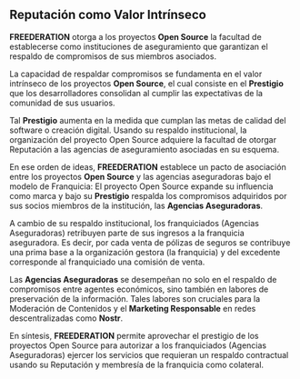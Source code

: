 ## Reputación como Valor Intrínseco

**FREEDERATION** otorga a los proyectos **Open Source** la facultad de establecerse como instituciones de aseguramiento que garantizan el respaldo de compromisos de sus miembros asociados.

La capacidad de respaldar compromisos se fundamenta en el valor intrínseco de los proyectos **Open Source**, el cual consiste en el **Prestigio** que los desarrolladores consolidan al cumplir las expectativas de la comunidad de sus usuarios.

Tal **Prestigio** aumenta en la medida que cumplan las metas de calidad del software o creación digital. Usando su respaldo institucional, la organización del proyecto Open Source adquiere la facultad de otorgar Reputación a las agencias de aseguramiento asociadas en su esquema.

En ese orden de ideas, **FREEDERATION** establece un pacto de asociación entre los proyectos **Open Source** y las agencias aseguradoras bajo el modelo de Franquicia: El proyecto Open Source expande su influencia como marca y bajo su **Prestigio** respalda los compromisos adquiridos por sus socios miembros de la institución, las **Agencias Aseguradoras**.

A cambio de su respaldo institucional, los franquiciados (Agencias Aseguradoras) retribuyen parte de sus ingresos a la franquicia aseguradora. Es decir, por cada venta de pólizas de seguros se contribuye una prima base a la organización gestora (la franquicia) y del excedente corresponde al franquiciado una comisión de venta.

Las **Agencias Aseguradoras** se desempeñan no solo en el respaldo de compromisos entre agentes económicos, sino también en labores de preservación de la información. Tales labores son cruciales para la Moderación de Contenidos y el **Marketing Responsable** en redes descentralizadas como **Nostr**.

En síntesis, **FREEDERATION** permite aprovechar el prestigio de los proyectos Open Source para autorizar a los franquiciados (Agencias Aseguradoras) ejercer los servicios que requieran un respaldo contractual usando su Reputación y membresía  de la franquicia como colateral.
